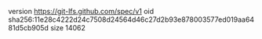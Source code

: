 version https://git-lfs.github.com/spec/v1
oid sha256:11e28c4222d24c7508d24564d46c27d2b93e878003577ed019aa6481d5cb905d
size 14062
